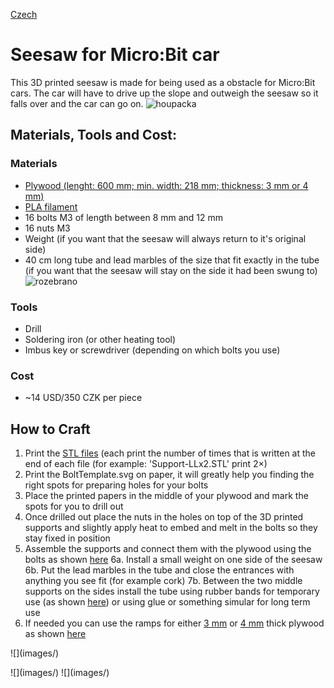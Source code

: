 [Czech](README.cs.md)

# Seesaw for Micro:Bit car
This 3D printed seesaw is made for being used as a obstacle for Micro:Bit cars. The car will have to drive up the slope and outweigh the seesaw so it falls over and the car can go on.
![houpacka](images/above-tilted.jpg)

## Materials, Tools and Cost:
### Materials
- [Plywood (lenght: 600 mm; min. width: 218 mm; thickness: 3 mm or 4 mm)](https://www.bauhaus.cz/preklizka-22390413)
- [PLA filament](https://www.aliexpress.com/item/4000114755159.html?spm=a2g0o.productlist.main.17.2e0466f00sQgdl&algo_pvid=ac7817f2-3742-4b51-82fc-4d611a10a58c&algo_exp_id=ac7817f2-3742-4b51-82fc-4d611a10a58c-8&pdp_npi=3%40dis%21USD%2162.91%2137.52%21%21%21%21%21%402100bb6416860029785611094d077e%2112000023989298655%21sea%21CZ%210&curPageLogUid=7ShHP0O5lwcL)
- 16 bolts M3 of length between 8 mm and 12 mm
- 16 nuts M3
- Weight (if you want that the seesaw will always return to it's original side)
- 40 cm long tube and lead marbles of the size that fit exactly in the tube (if you want that the seesaw will stay on the side it had been swung to)
![rozebrano](images/)
### Tools
- Drill
- Soldering iron (or other heating tool)
- Imbus key or screwdriver (depending on which bolts you use)
### Cost
- ~14 USD/350 CZK per piece

## How to Craft

1. Print the [STL files](STL_files) (each print the number of times that is written at the end of each file (for example: 'Support-LLx2.STL' print 2×)
2. Print the BoltTemplate.svg on paper, it will greatly help you finding the right spots for preparing holes for your bolts
3. Place the printed papers in the middle of your plywood and mark the spots for you to drill out
4. Once drilled out place the nuts in the holes on top of the 3D printed supports and slightly apply heat to embed and melt in the bolts so they stay fixed in position
5. Assemble the supports and connect them with the plywood using the bolts as shown [here](.\README.md#1)
6a. Install a small weight on one side of the seesaw
6b. Put the lead marbles in the tube and close the entrances with anything you see fit (for example cork)
7b. Between the two middle supports on the sides install the tube using rubber bands for temporary use (as shown [here]()) or using glue or something simular for long term use
8. If needed you can use the ramps for either [3 mm](STL_files/3mm-ramp.STL) or [4 mm](STL_files/4mm-ramp.STL) thick plywood as shown [here]()

<p id="1" >![](images/)</p>
![](images/)
![](images/)
